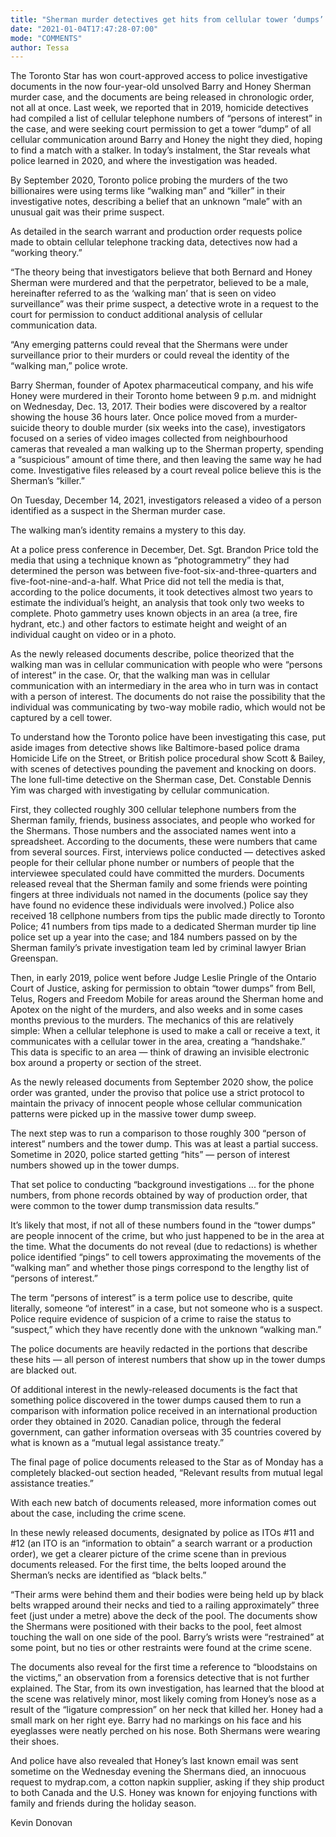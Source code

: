 ```yaml
---
title: "Sherman murder detectives get hits from cellular tower ‘dumps’ — sending probe overseas"
date: "2021-01-04T17:47:28-07:00"
mode: "COMMENTS"
author: Tessa
---
```


The Toronto Star has won court-approved access to police investigative documents in the now four-year-old unsolved Barry and Honey Sherman murder case, and the documents are being released in chronologic order, not all at once. Last week, we reported that in 2019, homicide detectives had compiled a list of cellular telephone numbers of “persons of interest” in the case, and were seeking court permission to get a tower “dump” of all cellular communication around Barry and Honey the night they died, hoping to find a match with a stalker. In today’s instalment, the Star reveals what police learned in 2020, and where the investigation was headed.

By September 2020, Toronto police probing the murders of the two billionaires were using terms like “walking man” and “killer” in their investigative notes, describing a belief that an unknown “male” with an unusual gait was their prime suspect.

As detailed in the search warrant and production order requests police made to obtain cellular telephone tracking data, detectives now had a “working theory.”

“The theory being that investigators believe that both Bernard and Honey Sherman were murdered and that the perpetrator, believed to be a male, hereinafter referred to as the ‘walking man’ that is seen on video surveillance” was their prime suspect, a detective wrote in a request to the court for permission to conduct additional analysis of cellular communication data.

“Any emerging patterns could reveal that the Shermans were under surveillance prior to their murders or could reveal the identity of the “walking man,” police wrote.

Barry Sherman, founder of Apotex pharmaceutical company, and his wife Honey were murdered in their Toronto home between 9 p.m. and midnight on Wednesday, Dec. 13, 2017. Their bodies were discovered by a realtor showing the house 36 hours later. Once police moved from a murder-suicide theory to double murder (six weeks into the case), investigators focused on a series of video images collected from neighbourhood cameras that revealed a man walking up to the Sherman property, spending a “suspicious” amount of time there, and then leaving the same way he had come. Investigative files released by a court reveal police believe this is the Sherman’s “killer.”

On Tuesday, December 14, 2021, investigators released a video of a person identified as a suspect in the Sherman murder case.

The walking man’s identity remains a mystery to this day.

At a police press conference in December, Det. Sgt. Brandon Price told the media that using a technique known as “photogrammetry” they had determined the person was between five-foot-six-and-three-quarters and five-foot-nine-and-a-half. What Price did not tell the media is that, according to the police documents, it took detectives almost two years to estimate the individual’s height, an analysis that took only two weeks to complete. Photo gammetry uses known objects in an area (a tree, fire hydrant, etc.) and other factors to estimate height and weight of an individual caught on video or in a photo.

As the newly released documents describe, police theorized that the walking man was in cellular communication with people who were “persons of interest” in the case. Or, that the walking man was in cellular communication with an intermediary in the area who in turn was in contact with a person of interest. The documents do not raise the possibility that the individual was communicating by two-way mobile radio, which would not be captured by a cell tower.

To understand how the Toronto police have been investigating this case, put aside images from detective shows like Baltimore-based police drama Homicide Life on the Street, or British police procedural show Scott & Bailey, with scenes of detectives pounding the pavement and knocking on doors. The lone full-time detective on the Sherman case, Det. Constable Dennis Yim was charged with investigating by cellular communication.

First, they collected roughly 300 cellular telephone numbers from the Sherman family, friends, business associates, and people who worked for the Shermans. Those numbers and the associated names went into a spreadsheet. According to the documents, these were numbers that came from several sources. First, interviews police conducted — detectives asked people for their cellular phone number or numbers of people that the interviewee speculated could have committed the murders. Documents released reveal that the Sherman family and some friends were pointing fingers at three individuals not named in the documents (police say they have found no evidence these individuals were involved.) Police also received 18 cellphone numbers from tips the public made directly to Toronto Police; 41 numbers from tips made to a dedicated Sherman murder tip line police set up a year into the case; and 184 numbers passed on by the Sherman family’s private investigation team led by criminal lawyer Brian Greenspan.

Then, in early 2019, police went before Judge Leslie Pringle of the Ontario Court of Justice, asking for permission to obtain “tower dumps” from Bell, Telus, Rogers and Freedom Mobile for areas around the Sherman home and Apotex on the night of the murders, and also weeks and in some cases months previous to the murders. The mechanics of this are relatively simple: When a cellular telephone is used to make a call or receive a text, it communicates with a cellular tower in the area, creating a “handshake.” This data is specific to an area — think of drawing an invisible electronic box around a property or section of the street.

As the newly released documents from September 2020 show, the police order was granted, under the proviso that police use a strict protocol to maintain the privacy of innocent people whose cellular communication patterns were picked up in the massive tower dump sweep.

The next step was to run a comparison to those roughly 300 “person of interest” numbers and the tower dump. This was at least a partial success. Sometime in 2020, police started getting “hits” — person of interest numbers showed up in the tower dumps.

That set police to conducting “background investigations ... for the phone numbers, from phone records obtained by way of production order, that were common to the tower dump transmission data results.”

It’s likely that most, if not all of these numbers found in the “tower dumps” are people innocent of the crime, but who just happened to be in the area at the time. What the documents do not reveal (due to redactions) is whether police identified “pings” to cell towers approximating the movements of the “walking man” and whether those pings correspond to the lengthy list of “persons of interest.”

The term “persons of interest” is a term police use to describe, quite literally, someone “of interest” in a case, but not someone who is a suspect. Police require evidence of suspicion of a crime to raise the status to “suspect,” which they have recently done with the unknown “walking man.”

The police documents are heavily redacted in the portions that describe these hits — all person of interest numbers that show up in the tower dumps are blacked out.

Of additional interest in the newly-released documents is the fact that something police discovered in the tower dumps caused them to run a comparison with information police received in an international production order they obtained in 2020. Canadian police, through the federal government, can gather information overseas with 35 countries covered by what is known as a “mutual legal assistance treaty.”

The final page of police documents released to the Star as of Monday has a completely blacked-out section headed, “Relevant results from mutual legal assistance treaties.”

With each new batch of documents released, more information comes out about the case, including the crime scene.

In these newly released documents, designated by police as ITOs #11 and #12 (an ITO is an “information to obtain” a search warrant or a production order), we get a clearer picture of the crime scene than in previous documents released. For the first time, the belts looped around the Sherman’s necks are identified as “black belts.”

“Their arms were behind them and their bodies were being held up by black belts wrapped around their necks and tied to a railing approximately” three feet (just under a metre) above the deck of the pool. The documents show the Shermans were positioned with their backs to the pool, feet almost touching the wall on one side of the pool. Barry’s wrists were “restrained” at some point, but no ties or other restraints were found at the crime scene.

The documents also reveal for the first time a reference to “bloodstains on the victims,” an observation from a forensics detective that is not further explained. The Star, from its own investigation, has learned that the blood at the scene was relatively minor, most likely coming from Honey’s nose as a result of the “ligature compression” on her neck that killed her. Honey had a small mark on her right eye. Barry had no markings on his face and his eyeglasses were neatly perched on his nose. Both Shermans were wearing their shoes.

And police have also revealed that Honey’s last known email was sent sometime on the Wednesday evening the Shermans died, an innocuous request to mydrap.com, a cotton napkin supplier, asking if they ship product to both Canada and the U.S. Honey was known for enjoying functions with family and friends during the holiday season.

Kevin Donovan
